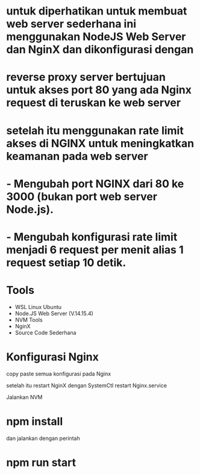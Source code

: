 # untuk diperhatikan untuk membuat web server sederhana ini menggunakan NodeJS Web Server dan NginX dan dikonfigurasi dengan 
# reverse proxy server bertujuan untuk akses port 80 yang ada Nginx request di teruskan ke web server
# setelah itu menggunakan rate limit akses di NGINX untuk meningkatkan keamanan pada web server

# - Mengubah port NGINX dari 80 ke 3000 (bukan port web server Node.js).
# - Mengubah konfigurasi rate limit menjadi 6 request per menit alias 1 request setiap 10 detik.

# Tools
- WSL Linux Ubuntu
- Node.JS Web Server (V.14.15.4)
- NVM Tools
- NginX
- Source Code Sederhana

# Konfigurasi Nginx 
copy paste semua konfigurasi pada Nginx 

setelah itu restart NginX dengan SystemCtl restart Nginx.service

Jalankan NVM 

# npm install
dan jalankan dengan perintah 

# npm run start
